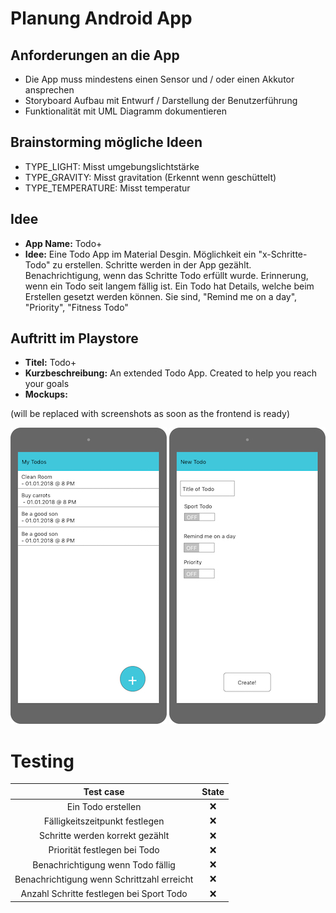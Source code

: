 # Planung Android App
## Anforderungen an die App
- Die App muss mindestens einen Sensor und / oder einen Akkutor ansprechen
- Storyboard Aufbau mit Entwurf / Darstellung der Benutzerführung
- Funktionalität mit UML Diagramm dokumentieren

## Brainstorming mögliche Ideen
- TYPE_LIGHT: Misst umgebungslichtstärke
- TYPE_GRAVITY: Misst gravitation (Erkennt wenn geschüttelt)
- TYPE_TEMPERATURE: Misst temperatur

## Idee
- __App Name:__ Todo+
- __Idee:__ Eine Todo App im Material Desgin.
Möglichkeit ein "x-Schritte-Todo" zu erstellen.
Schritte werden in der App gezählt.
Benachrichtigung, wenn das Schritte Todo erfüllt wurde.
Erinnerung, wenn ein Todo seit langem fällig ist.
Ein Todo hat Details, welche beim Erstellen gesetzt werden können.
Sie sind, "Remind me on a day", "Priority", "Fitness Todo"

## Auftritt im Playstore
- __Titel:__ Todo+
- __Kurzbeschreibung:__ An extended Todo App. Created to help you reach your goals
- __Mockups:__

(will be replaced with screenshots as soon as the frontend is ready)


![startpage](00-Home.jpg)
![create new entry dialog](01-Page.jpg)

# Testing
|                  Test case                 | State |
|:------------------------------------------:|:-----:|
| Ein Todo erstellen                         |  :x:  |
| Fälligkeitszeitpunkt festlegen             |  :x:  |
| Schritte werden korrekt gezählt            |  :x:  |
| Priorität festlegen bei Todo               |  :x:  |
| Benachrichtigung wenn Todo fällig          |  :x:  |
| Benachrichtigung wenn Schrittzahl erreicht |  :x:  |
| Anzahl Schritte festlegen bei Sport Todo   |  :x:  |
